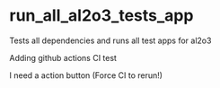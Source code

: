 # run_all_al2o3_tests_app
Tests all dependencies and runs all test apps for al2o3

Adding github actions CI test

I need a action button (Force CI to rerun!)
